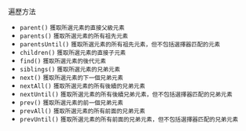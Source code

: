 遍歷方法
- `parent()` <small>獲取所選元素的直接父級元素</small>
- `parents()` <small>獲取所選元素的所有祖先元素</small>
- `parentsUntil()` <small>獲取所選元素的所有祖先元素，但不包括選擇器匹配的元素</small>
- `children()` <small>獲取所選元素的直接子元素</small>
- `find()` <small>獲取所選元素的後代元素</small>
- `siblings()` <small>獲取所選元素的兄弟元素</small>
- `next()` <small>獲取所選元素的下一個兄弟元素</small>
- `nextAll()` <small>獲取所選元素的所有後續的兄弟元素</small>
- `nextUntil()` <small>獲取所選元素的所有後續兄弟元素，但不包括選擇器匹配的兄弟元素</small>
- `prev()` <small>獲取所選元素的前一個兄弟元素</small>
- `prevAll()` <small>獲取所選元素的所有前面的兄弟元素</small>
- `prevUntil()` <small>獲取所選元素的所有前面的兄弟元素，但不包括選擇器匹配的兄弟元素</small>